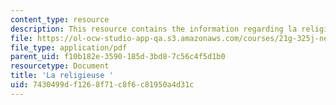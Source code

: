 ```yaml
---
content_type: resource
description: This resource contains the information regarding la religieuse.
file: https://ol-ocw-studio-app-qa.s3.amazonaws.com/courses/21g-325j-new-culture-of-gender-queer-france-fall-2011/7430499df1268f71c8f6c81950a4d31c_MIT21G_325JF11_Diderot.pdf
file_type: application/pdf
parent_uid: f10b182e-3590-185d-3bd8-7c56c4f5d1b0
resourcetype: Document
title: 'La religieuse '
uid: 7430499d-f126-8f71-c8f6-c81950a4d31c
---
```

